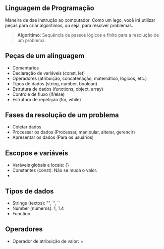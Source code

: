 ## Linguagem de Programação

Maneira de dae instrução ao computador.
Como um lego, você irá utilizar peças para criar algoritimos, ou seja, para resolver problemas.

> **Algoritimo**: Sequência de passos lógicos e finito para a resolução de um problema.

## Peças de um alinguagem

- Comentários
- Declaração de variáveis (const, let)
- Operadores (atribuição, concatenação, matemático, lógicos, etc.)
- Tipos de dados (string, number, boolean)
- Estrutura de dados (functions, object, array)
- Controle de fluxo (if/else)
- Estrutura de repetição (for, while)

## Fases da resolução de um problema

- Coletar dados
- Processar os dados (Processar, manipular, alterar, gerencir)
- Apresentar os dados (Para os usuários)

## Escopos e variáveis

- Varáveis globais e locais: {}
- Constantes (const): Não se muda o valor.
- 

## Tipos de dados

- Strings (textos): "", '', ``
- Number (números): 1, 1.4
- Function

## Operadores

- Operador de atribuição de valor: =